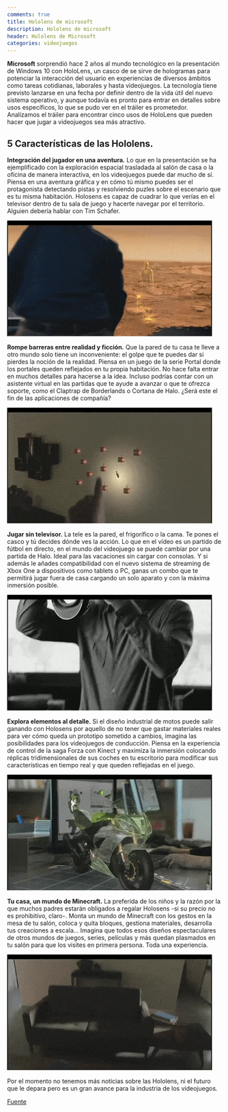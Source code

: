 ```yaml
---
comments: true
title: Hololens de microsoft
description: Hololens de microsoft
header: Hololens de Microsoft
categories: videojuegos
---
```


**Microsoft** sorprendió hace 2 años al mundo tecnológico en la presentación de 
Windows 10 con HoloLens, un casco de se sirve de hologramas para potenciar 
la interacción del usuario en experiencias de diversos ámbitos como tareas 
cotidianas, laborales y hasta videojuegos. La tecnología tiene previsto 
lanzarse en una fecha por definir dentro de la vida útil del nuevo sistema operativo, 
y aunque todavía es pronto para entrar en detalles sobre usos específicos, 
lo que se pudo ver en el tráiler es prometedor. Analizamos el tráiler para 
encontrar cinco usos de HoloLens que pueden hacer que jugar a videojuegos sea más atractivo.

## 5 Características de las Hololens.

**Integración del jugador en una aventura.** Lo que en la presentación se ha 
ejemplificado con la exploración espacial trasladada al salón de casa o 
la oficina de manera interactiva, en los videojuegos puede dar mucho de sí. 
Piensa en una aventura gráfica y en cómo tú mismo puedes ser el protagonista 
detectando pistas y resolviendo puzles sobre el escenario que es tu misma habitación. 
Holosens es capaz de cuadrar lo que verías en el televisor dentro de tu sala de juego 
y hacerte navegar por el territorio. Alguien debería hablar con Tim Schafer.

![Hololens](img/hologif1.gif "Hololens1")

**Rompe barreras entre realidad y ficción.** Que la pared de tu casa te lleve 
a otro mundo solo tiene un inconveniente: el golpe que te puedes dar si pierdes 
la noción de la realidad. Piensa en un juego de la serie Portal donde los portales 
queden reflejados en tu propia habitación. No hace falta entrar en muchos detalles 
para hacerse a la idea. Incluso podrías contar con un asistente virtual en las partidas 
que te ayude a avanzar o que te ofrezca soporte, como el Claptrap de Borderlands o Cortana de Halo.
¿Será este el fin de las aplicaciones de compañía?

![Hololens](img/hologif2.gif "Hololens2")

**Jugar sin televisor.** La tele es la pared, el frigorífico o la cama. 
Te pones el casco y tú decides dónde ves la acción. Lo que en el vídeo 
es un partido de fútbol en directo, en el mundo del videojuego se puede 
cambiar por una partida de Halo. Ideal para las vacaciones sin cargar con consolas. 
Y si además le añades compatibilidad con el nuevo sistema de streaming de 
Xbox One a dispositivos como tablets o PC, ganas un combo que te permitirá 
jugar fuera de casa cargando un solo aparato y con la máxima inmersión posible. 

![Hololens](img/hologif3.gif "Hololens3")

**Explora elementos al detalle.** Si el diseño industrial de motos puede 
salir ganando con Holosens por aquello de no tener que gastar materiales 
reales para ver cómo queda un prototipo sometido a cambios, imagina las 
posibilidades para los videojuegos de conducción. Piensa en la experiencia 
de control de la saga Forza con Kinect y maximiza la inmersión colocando 
réplicas tridimensionales de sus coches en tu escritorio para modificar 
sus características en tiempo real y que queden reflejadas en el juego.

![Hololens](img/hologif4.gif "Hololens4")

**Tu casa, un mundo de Minecraft.** La preferida de los niños y la razón por 
la que muchos padres estarán obligados a regalar Holosens 
-si su precio no es prohibitivo, claro-. Monta un mundo de Minecraft 
con los gestos en la mesa de tu salón, coloca y quita bloques, 
gestiona materiales, desarrolla tus creaciones a escala... Imagina 
que todos esos diseños espectaculares de otros mundos de juegos, series, 
películas y más quedan plasmados en tu salón para que los visites en primera persona. 
Toda una experiencia.

![Hololens](img/hologif5.gif "Hololens5")

Por el momento no tenemos más noticias sobre las Hololens, ni el futuro que le depara
pero es un gran avance para la industria de los videojuegos.

[Fuente](http://www.meristation.com/noticias/hololens-cinco-usos-de-hologramas-en-videojuegos/2036261 "Fuente")

